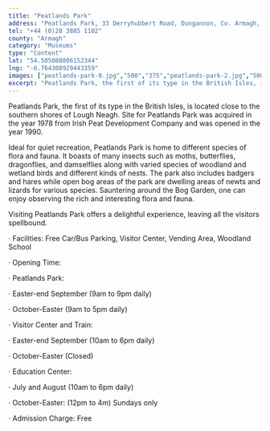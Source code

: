 ```yaml
---
title: "Peatlands Park"
address: "Peatlands Park, 33 Derryhubbert Road, Dungannon, Co. Armagh, BT71 6NW"
tel: "+44 (0)28 3885 1102"
county: "Armagh"
category: "Museums"
type: "Content"
lat: "54.505088806152344"
lng: "-6.764308929443359"
images: ["peatlands-park-0.jpg","500","375","peatlands-park-2.jpg","500","375","peatlands-park-3.jpg","350","275"]
excerpt: "Peatlands Park, the first of its type in the British Isles, is located close to the southern shores of Lough Neagh. Site for Peatlands Park was acquir..."
---
```

<p>Peatlands Park, the first of its type in the British Isles, is located close to the southern shores of Lough Neagh. Site for Peatlands Park was acquired in the year 1978 from Irish Peat Development Company and was opened in the year 1990.</p>  
    <p>Ideal for quiet recreation, Peatlands Park is home to different species of flora and fauna. It boasts of many insects such as moths, butterflies, dragonflies, and damselflies along with varied species of woodland and wetland birds and different kinds of nests. The park also includes badgers and hares while open bog areas of the park are dwelling areas of newts and lizards for various species. Sauntering around the Bog Garden, one can enjoy observing the rich and interesting flora and fauna. </p>  
    <p>Visiting Peatlands Park offers a delightful experience, leaving all the visitors spellbound.</p>  
    <p>&middot;                Facilities: Free Car/Bus Parking, Visitor Center, Vending Area, Woodland School</p> 
    <p>&middot;                Opening Time: </p> 
    <p>&middot;          Peatlands Park: </p> 
    <p>&middot;                 Easter-end September (9am to 9pm daily)</p> 
    <p>&middot;                 October-Easter (9am to 5pm daily)</p> 
    <p>&middot;          Visitor Center and Train: </p> 
    <p>&middot;                 Easter-end September (10am to 6pm daily)</p> 
    <p>&middot;                 October-Easter (Closed)</p> 
    <p>&middot;          Education Center: </p> 
    <p>&middot;                 July and August (10am to 6pm daily)</p> 
    <p>&middot;                 October-Easter: (12pm to 4m) Sundays only</p> 
    <p>&middot;                Admission Charge: Free</p>